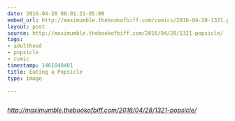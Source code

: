 ```yaml
---
date: 2016-04-28 08:01:21-05:00
embed_url: http://maximumble.thebookofbiff.com/comics/2016-04-28-1321.png
layout: post
source: http://maximumble.thebookofbiff.com/2016/04/28/1321-popsicle/
tags:
- adulthood
- popsicle
- comic
timestamp: 1461848481
title: Eating a Popsicle
type: image

---
```

<img src="http://maximumble.thebookofbiff.com/comics/2016-04-28-1321.png" alt="" />

<cite>http://maximumble.thebookofbiff.com/2016/04/28/1321-popsicle/</cite>

